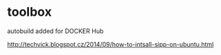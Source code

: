 # toolbox

autobuild added for DOCKER Hub

http://techvick.blogspot.cz/2014/09/how-to-intsall-sipp-on-ubuntu.html
